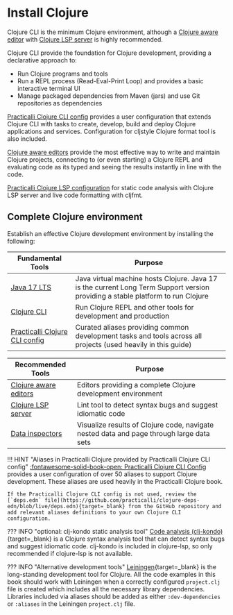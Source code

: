 # Install Clojure

Clojure CLI is the minimum Clojure environment, although a [Clojure aware editor](/clojure/clojure-editors/) with [Clojure LSP server](/clojure/clojure-editors/clojure-lsp/) is highly recommended.

Clojure CLI provide the foundation for Clojure development, providing a declarative approach to:

* Run Clojure programs and tools
* Run a REPL process (Read-Eval-Print Loop) and provides a basic interactive terminal UI
* Manage packaged dependencies from Maven (jars) and use Git repositories as dependencies

[Practicalli Clojure CLI config](clojure-cli/#practicalli-clojure-cli-config) provides a user configuration that extends Clojure CLI with tasks to create, develop, build and deploy Clojure applications and services. Configuration for cljstyle Clojure format tool is also included.

[Clojure aware editors](/clojure/clojure-editors/) provide the most effective way to write and maintain Clojure projects, connecting to (or even starting) a Clojure REPL and evaluating code as its typed and seeing the results instantly in line with the code.

[Practicalli Clojure LSP configuration](/clojure/clojure-editors/clojure-lsp/) for static code analysis with Clojure LSP server and live code formatting with cljfmt. 


## Complete Clojure environment

Establish an effective Clojure development environment by installing the following:

| Fundamental Tools                                                             | Purpose                                                                                                                         |
|-------------------------------------------------------------------------------|---------------------------------------------------------------------------------------------------------------------------------|
| [Java 17 LTS](java.md)                                                        | Java virtual machine hosts Clojure. Java 17 is the current Long Term Support version providing a stable platform to run Clojure |
| [Clojure CLI](clojure-cli.md)                                                 | Run Clojure REPL and other tools for development and production                                                                 |
| [Practicalli Clojure CLI config](clojure-cli/#practicalli-clojure-cli-config) | Curated aliases providing common development tasks and tools across all projects (used heavily in this guide)                   |


| Recommended Tools                                           | Purpose                                                                                  |
|-------------------------------------------------------------|------------------------------------------------------------------------------------------|
| [Clojure aware editors](/clojure/clojure-editors/)          | Editors providing a complete Clojure development environment                             |
| [Clojure LSP server](/clojure/clojure-editors/clojure-lsp/) | Lint tool to detect syntax bugs and suggest idiomatic code                               |
| [Data inspectors](/clojure/data-inspectors/)                | Visualize results of Clojure code, navigate nested data and page through large data sets |

!!! HINT "Aliases in Practicalli Clojure provided by Practicalli Clojure CLI config"
    [:fontawesome-solid-book-open: Practicalli Clojure CLI Config](clojure-cli/#practicalli-clojure-cli-config) provides a user configuration of over 50 aliases to support Clojure development. These aliases are used heavily in the Practicalli Clojure book.

    If the Practicalli Clojure CLI config is not used, review the [`deps.edn` file](https://github.com/practicalli/clojure-deps-edn/blob/live/deps.edn){target=_blank} from the GitHub repository and add relevant aliases definitions to your own Clojure CLI configuration.

??? INFO "optional: clj-kondo static analysis tool"
    [Code analysis (clj-kondo)](/clojure/reference/code-analysis.md){target=_blank} is a Clojure syntax analysis tool that can detect syntax bugs and suggest idiomatic code.  clj-kondo is included in clojure-lsp, so only recommended if clojure-lsp is not available.

??? INFO "Alternative development tools"
    [Leiningen](https://leiningen.org){target=_blank} is the long-standing development tool for Clojure.  All the code examples in this book should work with Leiningen when a correctly configured `project.clj` file is created which includes all the necessary library dependencies.  Libraries included via aliases should be added as either `:dev-dependencies` or `:aliases` in the Leiningen `project.clj` file.
